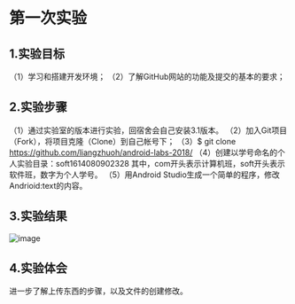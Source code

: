 # 第一次实验
## 1.实验目标
（1）学习和搭建开发环境；
（2）了解GitHub网站的功能及提交的基本的要求；
 ## 2.实验步骤
（1）通过实验室的版本进行实验，回宿舍会自己安装3.1版本。
（2）加入Git项目（Fork），将项目克隆（Clone）到自己帐号下；
（3）$ git clone  https://github.com/liangzhuoh/android-labs-2018/
（4）创建以学号命名的个人实验目录：soft1614080902328
 其中，com开头表示计算机班，soft开头表示软件班，数字为个人学号。
（5）用Android Studio生成一个简单的程序，修改Andrioid:text的内容。
## 3.实验结果
![image](https://github.com/liangzhuoh/android-labs-2018/blob/master/soft1614080902328/Soft1614080902328.png)
## 4.实验体会
  进一步了解上传东西的步骤，以及文件的创建修改。
